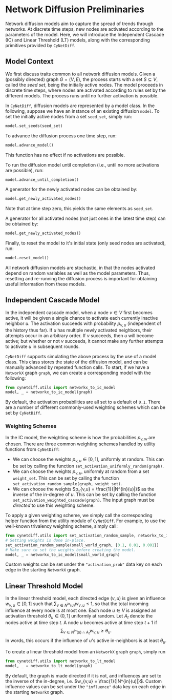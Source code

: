 # Network Diffusion Preliminaries

Network diffusion models aim to capture the spread of trends through networks.
At discrete time steps, new nodes are activated according to the parameters
of the model. Here, we will introduce the Independent Cascade (IC) and Linear Threshold
(LT) models, along with the corresponding primitives provided by `CyNetDiff`.

## Model Context

We first discuss traits common to all network diffusion models. Given a (possibly directed) graph $G=(V,E)$,
the process starts with a set $S \subseteq V$, called the _seed set_, being the initially active nodes.
The model proceeds in discrete time steps, where nodes are activated according to rules set by the different
models. The process runs until no further activation is possible.

In `CyNetDiff`, diffusion models are represented by a model class. In the following, suppose we have an instance
of an existing diffusion `model`. To set the initially active nodes from a set `seed_set`, simply run:

```python
model.set_seeds(seed_set)
```

To advance the diffusion process one time step, run:

```python
model.advance_model()
```

This function has no effect if no activations are possible.

To run the diffusion model until completion (i.e., until no more activations are possible), run:

```python
model.advance_until_completion()
```

A generator for the newly activated nodes can be obtained by:
```python
model.get_newly_activated_nodes()
```
Note that at time step zero, this yields the same elements as `seed_set`.

A generator for all activated nodes (not just ones in the latest time step) can be obtained by:
```python
model.get_newly_activated_nodes()
```

Finally, to reset the model to it's initial state (only seed nodes are activated), run:
```python
model.reset_model()
```

All network diffusion models are stochastic, in that the nodes activated depend on random variables as
well as the model parameters. Thus, resetting and re-running the diffusion process is important for
obtaining useful information from these models.


## Independent Cascade Model

In the independent cascade model, when a node $v \in V$ first becomes active, it will be given a single chance
to activate each currently inactive neighbor $u$. The activation succeeds with probability $p_{v,u}$
(independent of the history thus far). If $u$ has multiple newly activated neighbors, their attempts occur in
an arbitrary order. If $v$ succeeds, then $u$ will become active; but whether or not $v$ succeeds, it cannot make
any further attempts to activate $u$ in subsequent rounds.

`CyNetDiff` supports simulating the above process by the use of a model class. This class stores the state
of the diffusion model, and can be manually advanced by repeated function calls. To start, if we have a
`NetworkX` graph `graph`, we can create a corresponding model with the following:

```python
from cynetdiff.utils import networkx_to_ic_model
model, _ = networkx_to_ic_model(graph)
```

By default, the activation probabilities are all set to a default of `0.1`. There are a number of different
commonly-used weighting schemes which can be set by `CyNetDiff`.

### Weighting Schemes

In the IC model, the weighting scheme is how the probabilities $p_{v,w}$ are chosen. There are three common weighting schemes handled by utility functions from `CyNetDiff`:

- We can choose the weights $p_{v,u} \in [0,1]$, uniformly at random. This can be set by calling the function `set_activation_uniformly_random(graph)`.
- We can choose the weights $p_{v,u}$, uniformly at random from a set `weight_set`. This can be set by calling the function `set_activation_random_sample(graph, weight_set)`.
- We can choose the weights $p_{v,u} = \frac{1}{|N^{in}(u)|}$ as the inverse of the in-degree of $u$. This can be set by calling the function `set_activation_weighted_cascade(graph)`. The input graph must be _directed_ to use this weighting scheme.

To apply a given weighting scheme, we simply call the corresponding helper function from the utility module
of `CyNetDiff`. For example, to use the well-known trivalency weighting scheme, simply call:

```python
from cynetdiff.utils import set_activation_random_sample, networkx_to_ic_model
# Setting weights is done in-place.
set_activation_random_sample(small_world_graph, {0.1, 0.01, 0.001})
# Make sure to set the weights before creating the model.
model, _ = networkx_to_ic_model(small_world_graph)
```

Custom weights can be set under the `"activation_prob"` data key on each edge in the starting `NetworkX` graph.

## Linear Threshold Model

In the linear threshold model, each directed edge $(v,u)$ is given an influence $w_{v,u} \in [0,1]$ such that
$\sum_{v \in N^{in}(u)} w_{v,u} \leq 1$, so that the total incoming influence at every node is at
most one. Each node $u \in V$ is assigned an activation threshold $\theta_u \in (0,1]$ uniformly
at random. Let $A_t$ denote the nodes active at time step $t$. A node $u$ becomes active at time step $t + 1$ if
$$
    \sum_{v \in N^{in}(u) \cap A_t} w_{v,u} \geq \theta_u.
$$
In words, this occurs if the influence of $u$'s active in-neighbors is at least $\theta_u$.

To create a linear threshold model from an `NetworkX` graph `graph`, simply run

```python
from cynetdiff.utils import networkx_to_lt_model
model, _ = networkx_to_lt_model(graph)
```

By default, the graph is made directed if it is not, and influences are set to the inverse of the in-degree,
i.e. $w_{v,u} = \frac{1}{|N^{in}(u)|}$. Custom influence values can be set under the `"influence"` data key on each edge
in the starting `NetworkX` graph.

